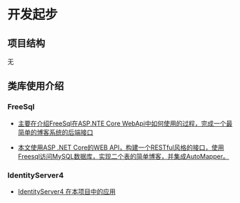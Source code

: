# 开发起步


## 项目结构

无

## 类库使用介绍

### FreeSql

- [主要在介绍FreeSql在ASP.NTE Core WebApi中如何使用的过程，完成一个最简单的博客系统的后端接口](https://luoyunchong.github.io/vuepress-docs/dotnetcore/examples/FreeSql-in-asp.net-core-webapi-how-to-use.html)

- [本文使用ASP .NET Core的WEB API，构建一个RESTful风格的接口，使用Freesql访问MySQL数据库，实现二个表的简单博客，并集成AutoMapper。](https://luoyunchong.github.io/vuepress-docs/dotnetcore/examples/FreeSql-sample-blog-RESTful-use-automapper.html)

### IdentityServer4


- [IdentityServer4 在本项目中的应用](/dotnetcore/examples/IdentityServer4.html)

